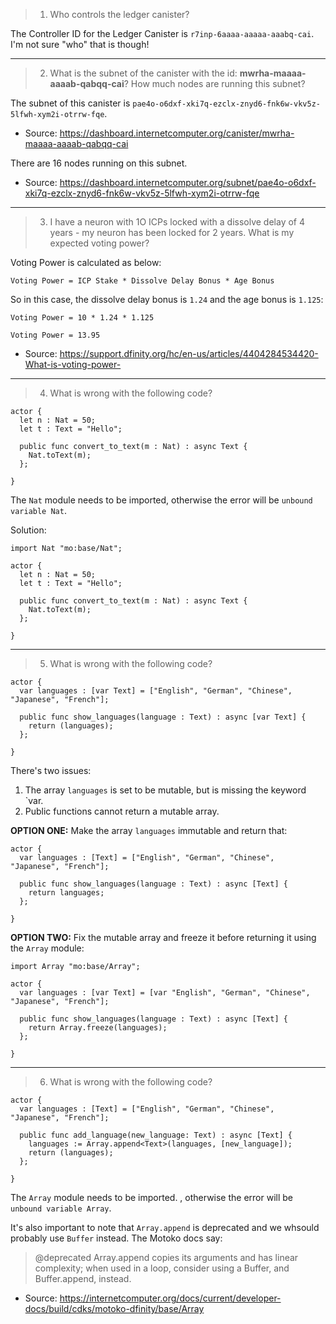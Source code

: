 > 1. Who controls the ledger canister?

The Controller ID for the Ledger Canister is `r7inp-6aaaa-aaaaa-aaabq-cai`. I'm not sure "who" that is though!

---

> 2. What is the subnet of the canister with the id: **mwrha-maaaa-aaaab-qabqq-cai**? How much nodes are running this subnet?

The subnet of this canister is `pae4o-o6dxf-xki7q-ezclx-znyd6-fnk6w-vkv5z-5lfwh-xym2i-otrrw-fqe`.

- Source: https://dashboard.internetcomputer.org/canister/mwrha-maaaa-aaaab-qabqq-cai

There are 16 nodes running on this subnet.

- Source: https://dashboard.internetcomputer.org/subnet/pae4o-o6dxf-xki7q-ezclx-znyd6-fnk6w-vkv5z-5lfwh-xym2i-otrrw-fqe

---

> 3. I have a neuron with 1O ICPs locked with a dissolve delay of 4 years - my neuron has been locked for 2 years. What is my expected voting power?

Voting Power is calculated as below:

```
Voting Power = ICP Stake * Dissolve Delay Bonus * Age Bonus
```

So in this case, the dissolve delay bonus is `1.24` and the age bonus is `1.125`:

```
Voting Power = 10 * 1.24 * 1.125
```

```
Voting Power = 13.95
```

- Source: https://support.dfinity.org/hc/en-us/articles/4404284534420-What-is-voting-power-

---

> 4. What is wrong with the following code?

```
actor {
  let n : Nat = 50;
  let t : Text = "Hello";

  public func convert_to_text(m : Nat) : async Text {
    Nat.toText(m);
  };

}
```

The `Nat` module needs to be imported, otherwise the error will be `unbound variable Nat`.

Solution:

```
import Nat "mo:base/Nat";

actor {
  let n : Nat = 50;
  let t : Text = "Hello";

  public func convert_to_text(m : Nat) : async Text {
    Nat.toText(m);
  };

}
```

---

> 5. What is wrong with the following code?

```
actor {
  var languages : [var Text] = ["English", "German", "Chinese", "Japanese", "French"];

  public func show_languages(language : Text) : async [var Text] {
    return (languages);
  };

}
```

There's two issues:

1. The array `languages` is set to be mutable, but is missing the keyword `var.
2. Public functions cannot return a mutable array.

**OPTION ONE:**
Make the array `languages` immutable and return that:

```
actor {
  var languages : [Text] = ["English", "German", "Chinese", "Japanese", "French"];

  public func show_languages(language : Text) : async [Text] {
    return languages;
  };

}
```

**OPTION TWO:**
Fix the mutable array and freeze it before returning it using the `Array` module:

```
import Array "mo:base/Array";

actor {
  var languages : [var Text] = [var "English", "German", "Chinese", "Japanese", "French"];

  public func show_languages(language : Text) : async [Text] {
    return Array.freeze(languages);
  };

}
```

---

> 6.  What is wrong with the following code?

```
actor {
  var languages : [Text] = ["English", "German", "Chinese", "Japanese", "French"];

  public func add_language(new_language: Text) : async [Text] {
    languages := Array.append<Text>(languages, [new_language]);
    return (languages);
  };

}
```

The `Array` module needs to be imported. , otherwise the error will be `unbound variable Array`.

It's also important to note that `Array.append` is deprecated and we whsould probably use `Buffer` instead. The Motoko docs say:

> @deprecated Array.append copies its arguments and has linear complexity; when used in a loop, consider using a Buffer, and Buffer.append, instead.

- Source: https://internetcomputer.org/docs/current/developer-docs/build/cdks/motoko-dfinity/base/Array
